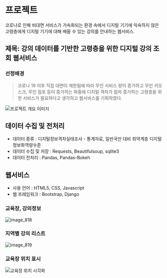 # 프로젝트 
코로나로 인해 비대면 서비스가 가속화되는 환경 속에서 디지털 기기에 익숙하지 않은 고령층에게 디지털 기기에 대해 배울 수 있는 강의를 안내하는 웹서비스.

## 제목: 강의 데이터를 기반한 고령층을 위한 디지털 강의 조회 웹서비스
### 선정배경
> 코로나 19 이후 직접 대면이 제한됨에 따라 무인 서비스 량이 증가하고 무인 키오스크, 무인 점포 등이 증가하는 와중에 디지털 격차가 점차 증가하는 고령층을 위한 서비스가 필요하다고 생각하고 웹서비스를 기획하였다.

![프로젝트 개요 이미지](https://user-images.githubusercontent.com/102518623/160661342-6eadd790-d9cb-470c-929f-3f3ffca877c8.png)

## 데이터 수집 및 전처리
* 데이터 종류 : 디지털정보격차실태조사 - 통계자료, 일반국만 대비 취약계층 디지털정보화역량수준
* 데이터 수집 및 저장 : Requests, Beautifulsoup, sqlite3
* 데이터 전처리 : Pandas, Pandas-Bokeh

## 웹서비스
* 사용 언어 : HTML5, CSS, Javascript
* 웹 프레임워크 : Bootstrap, Django

### 교육장, 강의정보
![image_818](https://user-images.githubusercontent.com/102518623/160662366-d33fcf5c-eead-4674-b89b-003477c86b0d.png)

### 지역별 강의 리스트
![image_819](https://user-images.githubusercontent.com/102518623/160662428-42b5c0b5-5829-4f51-85fe-a8b73335b745.png)

### 교육장 위치 표시
![교육장 위치 시각화](https://user-images.githubusercontent.com/102518623/160662629-9002160b-38b7-44b7-aa86-1e407b5f1354.jpg)
